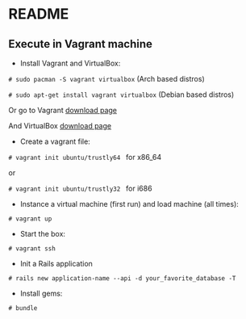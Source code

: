 # README

## Execute in Vagrant machine
* Install Vagrant and VirtualBox:

```# sudo pacman -S vagrant virtualbox``` (Arch based distros)

```# sudo apt-get install vagrant virtualbox``` (Debian based distros)

Or go to Vagrant [download page](https://www.vagrantup.com/downloads.html)
 
 And VirtualBox [download page](https://www.virtualbox.org/wiki/Downloads)
* Create a vagrant file:

```# vagrant init ubuntu/trustly64 ``` for x86_64

or

```# vagrant init ubuntu/trustly32 ``` for i686

* Instance a virtual machine (first run) and load machine (all times):

```# vagrant up```

* Start the box:

```# vagrant ssh```

* Init  a Rails application

```# rails new application-name --api -d your_favorite_database -T```

* Install gems:

```# bundle```

 